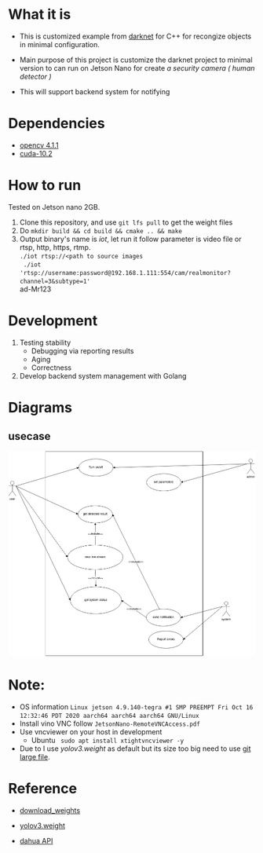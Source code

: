# What it is
+ This is customized example from [darknet](https://github.com/AlexeyAB/darknet/) for C++ for recongize objects in minimal configuration.

+ Main purpose of this project is customize the darknet project to minimal version to can run on Jetson Nano for create *a security camera ( human detector )* 

+ This will support backend system for notifying

# Dependencies
+ [opencv 4.1.1](https://pysource.com/2019/08/26/install-opencv-4-1-on-nvidia-jetson-nano/)
+ [cuda-10.2](https://jfrog.com/connect/post/installing-cuda-on-nvidia-jetson-nano/)
# How to run
Tested on Jetson nano 2GB.
1. Clone this repository, and use `git lfs pull` to get the weight files
2. Do `mkdir build && cd build && cmake .. && make`
3. Output binary's name is *iot*, let run it follow parameter is video file or rtsp, http, https, rtmp.  
` ./iot rtsp://<path to source images `   
` ./iot  'rtsp://username:password@192.168.1.111:554/cam/realmonitor?channel=3&subtype=1'`  
ad-Mr123

# Development
1. Testing stability
	+ Debugging via reporting results
	+ Aging 
	+ Correctness
2. Develop backend system management with Golang

# Diagrams
## usecase 
![usecases](docs/usecases.drawio.png)

# Note: 
+ OS information `Linux jetson 4.9.140-tegra #1 SMP PREEMPT Fri Oct 16 12:32:46 PDT 2020 aarch64 aarch64 aarch64 GNU/Linux`
+ Install vino VNC follow `JetsonNano-RemoteVNCAccess.pdf`
+ Use vncviewer on your host in development 
	- Ubuntu ` sudo apt install xtightvncviewer -y`
+ Due to I use *yolov3.weight* as default but its size too big need to use [git large file](https://git-lfs.github.com/). 


# Reference
+ [download_weights](https://github.com/AlexeyAB/darknet/blob/master/scripts/download_weights.ps1)

+ [yolov3.weight](https://pjreddie.com/media/files/yolov3.weights)
+ [dahua API](https://community.jeedom.com/uploads/short-url/tTQJPaNah7gZnU12VGGN9ZHEhOk.pdf)
